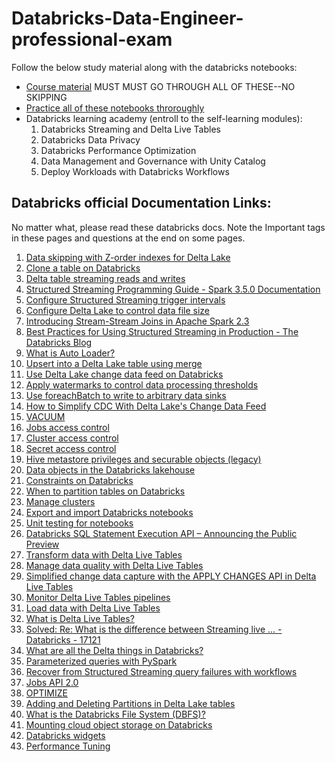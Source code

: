 # Databricks-Data-Engineer-professional-exam

Follow the below study material along with the databricks notebooks:
   
  * [Course material](/Learning%materials/) MUST MUST GO THROUGH ALL OF THESE--NO SKIPPING
  * [Practice all of these notebooks throroughly](/Databricks%Notebooks/)
  * Databricks learning academy (entroll to the self-learning modules):
       1. Databricks Streaming and Delta Live Tables
       2. Databricks Data Privacy
       3. Databricks Performance Optimization
       4. Data Management and Governance with Unity Catalog
       5. Deploy Workloads with Databricks Workflows
    

## Databricks official Documentation Links:

No matter what, please read these databricks docs. Note the Important tags in these pages and questions at the end on some pages.

1. [Data skipping with Z-order indexes for Delta Lake](https://docs.databricks.com/en/delta/data-skipping.html)
2. [Clone a table on Databricks](https://docs.databricks.com/en/delta/clone.html)
3. [Delta table streaming reads and writes](https://docs.databricks.com/en/structured-streaming/delta-lake.html)
4. [Structured Streaming Programming Guide - Spark 3.5.0 Documentation](https://spark.apache.org/docs/latest/structured-streaming-programming-guide.html)
5. [Configure Structured Streaming trigger intervals](https://docs.databricks.com/en/structured-streaming/triggers.html)
6. [Configure Delta Lake to control data file size](https://docs.databricks.com/en/delta/tune-file-size.html)
7. [Introducing Stream-Stream Joins in Apache Spark 2.3](https://www.databricks.com/blog/2018/03/13/introducing-stream-stream-joins-in-apache-spark-2-3.html)
8. [Best Practices for Using Structured Streaming in Production - The Databricks Blog](https://www.databricks.com/blog/streaming-production-collected-best-practices)
9. [What is Auto Loader?](https://docs.databricks.com/en/ingestion/auto-loader/index.html)
10. [Upsert into a Delta Lake table using merge](https://docs.databricks.com/en/delta/merge.html)
11. [Use Delta Lake change data feed on Databricks](https://docs.databricks.com/en/delta/delta-change-data-feed.html)
12. [Apply watermarks to control data processing thresholds](https://docs.databricks.com/en/structured-streaming/watermarks.html)
13. [Use foreachBatch to write to arbitrary data sinks](https://docs.databricks.com/en/structured-streaming/foreach.html)
14. [How to Simplify CDC With Delta Lake&#39;s Change Data Feed](https://www.databricks.com/blog/2021/06/09/how-to-simplify-cdc-with-delta-lakes-change-data-feed.html)
15. [VACUUM](https://docs.databricks.com/en/sql/language-manual/delta-vacuum.html)
16. [Jobs access control](https://docs.databricks.com/en/security/auth-authz/access-control/jobs-acl.html)
17. [Cluster access control](https://docs.databricks.com/en/security/auth-authz/access-control/cluster-acl.html)
18. [Secret access control](https://docs.databricks.com/en/security/auth-authz/access-control/secret-acl.html)
19. [Hive metastore privileges and securable objects (legacy)](https://docs.databricks.com/en/data-governance/table-acls/object-privileges.html)
20. [Data objects in the Databricks lakehouse](https://docs.databricks.com/en/lakehouse/data-objects.html)
21. [Constraints on Databricks](https://docs.databricks.com/en/tables/constraints.html)
22. [When to partition tables on Databricks](https://docs.databricks.com/en/tables/partitions.html)
23. [Manage clusters](https://docs.databricks.com/en/compute/clusters-manage.html)
24. [Export and import Databricks notebooks](https://docs.databricks.com/en/notebooks/notebook-export-import.html)
25. [Unit testing for notebooks](https://docs.databricks.com/en/notebooks/testing.html)
26. [Databricks SQL Statement Execution API – Announcing the Public Preview](https://www.databricks.com/blog/2023/03/07/databricks-sql-statement-execution-api-announcing-public-preview.html)
27. [Transform data with Delta Live Tables](https://docs.databricks.com/en/delta-live-tables/transform.html)
28. [Manage data quality with Delta Live Tables](https://docs.databricks.com/en/delta-live-tables/expectations.html)
29. [Simplified change data capture with the APPLY CHANGES API in Delta Live Tables](https://docs.databricks.com/en/delta-live-tables/cdc.html)
30. [Monitor Delta Live Tables pipelines](https://docs.databricks.com/en/delta-live-tables/observability.html)
31. [Load data with Delta Live Tables](https://docs.databricks.com/en/delta-live-tables/load.html)
32. [What is Delta Live Tables?](https://docs.databricks.com/en/delta-live-tables/index.html)
33. [Solved: Re: What is the difference between Streaming live ... - Databricks - 17121](https://community.databricks.com/t5/data-engineering/what-is-the-difference-between-streaming-live-table-and-live/m-p/17122#M11172)
34. [What are all the Delta things in Databricks?](https://docs.databricks.com/en/introduction/delta-comparison.html)
35. [Parameterized queries with PySpark](https://www.databricks.com/blog/parameterized-queries-pyspark)
36. [Recover from Structured Streaming query failures with workflows](https://docs.gcp.databricks.com/en/structured-streaming/query-recovery.html)
37. [Jobs API 2.0](https://docs.databricks.com/en/workflows/jobs/jobs-2.0-api.html)
38. [OPTIMIZE](https://docs.databricks.com/en/sql/language-manual/delta-optimize.html)
39. [Adding and Deleting Partitions in Delta Lake tables](https://delta.io/blog/2023-01-18-add-remove-partition-delta-lake/)
40. [What is the Databricks File System (DBFS)?](https://docs.databricks.com/en/dbfs/index.html)
41. [Mounting cloud object storage on Databricks](https://docs.databricks.com/en/dbfs/mounts.html)
42. [Databricks widgets](https://docs.databricks.com/en/notebooks/widgets.html)
43. [Performance Tuning](https://spark.apache.org/docs/latest/sql-performance-tuning.html)
